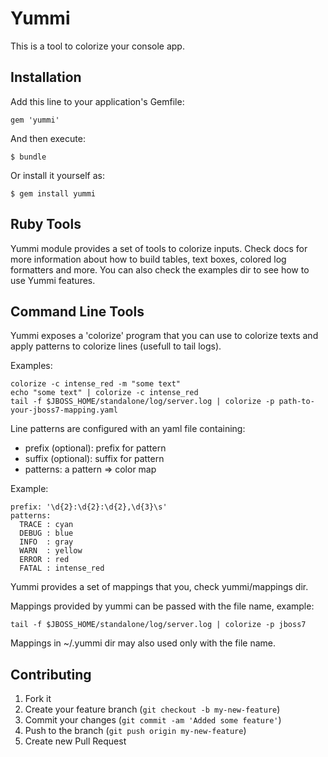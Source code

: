 # Yummi

This is a tool to colorize your console app.

## Installation

Add this line to your application's Gemfile:

    gem 'yummi'

And then execute:

    $ bundle

Or install it yourself as:

    $ gem install yummi

## Ruby Tools

Yummi module provides a set of tools to colorize inputs. Check docs for more information
about how to build tables, text boxes, colored log formatters and more. You can also check
the examples dir to see how to use Yummi features.

## Command Line Tools

Yummi exposes a 'colorize' program that you can use to colorize texts and apply
patterns to colorize lines (usefull to tail logs).

Examples:

    colorize -c intense_red -m "some text"
    echo "some text" | colorize -c intense_red
    tail -f $JBOSS_HOME/standalone/log/server.log | colorize -p path-to-your-jboss7-mapping.yaml

Line patterns are configured with an yaml file containing:

  * prefix (optional): prefix for pattern
  * suffix (optional): suffix for pattern
  * patterns: a pattern => color map

Example:

    prefix: '\d{2}:\d{2}:\d{2},\d{3}\s'
    patterns:
      TRACE : cyan
      DEBUG : blue
      INFO  : gray
      WARN  : yellow
      ERROR : red
      FATAL : intense_red

Yummi provides a set of mappings that you, check yummi/mappings dir.

Mappings provided by yummi can be passed with the file name, example:

    tail -f $JBOSS_HOME/standalone/log/server.log | colorize -p jboss7

Mappings in ~/.yummi dir may also used only with the file name.

## Contributing

1. Fork it
2. Create your feature branch (`git checkout -b my-new-feature`)
3. Commit your changes (`git commit -am 'Added some feature'`)
4. Push to the branch (`git push origin my-new-feature`)
5. Create new Pull Request
